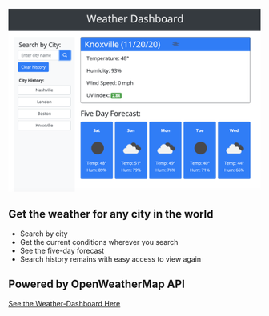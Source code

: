 ![Weather Dashboard](./assets/images/weather-dashboard-preview.png)

## Get the weather for any city in the world

* Search by city
* Get the current conditions wherever you search
* See the five-day forecast
* Search history remains with easy access to view again

## Powered by OpenWeatherMap API

[See the Weather-Dashboard Here](https://kohringsw.github.io/weather-dashboard/)
